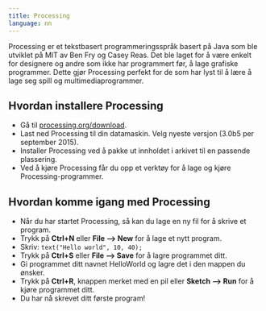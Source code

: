 ```yaml
---
title: Processing
language: nn
---
```


Processing er et tekstbasert programmeringsspråk basert på Java som
ble utviklet på MIT av Ben Fry og Casey Reas. Det ble laget for å være
enkelt for designere og andre som ikke har programmert før, å lage
grafiske programmer. Dette gjør Processing perfekt for de som har lyst
til å lære å lage seg spill og multimediaprogrammer.

## Hvordan installere Processing

- Gå til [processing.org/download](https://processing.org/download).
- Last ned Processing til din datamaskin. Velg nyeste versjon (3.0b5
  per september 2015).
- Installer Processing ved å pakke ut innholdet i arkivet til en
  passende plassering.
- Ved å kjøre Processing får du opp et verktøy for å lage og kjøre
  Processing-programmer.

## Hvordan komme igang med Processing

- Når du har startet Processing, så kan du lage en ny fil for å skrive et program.
- Trykk på **Ctrl+N** eller **File --> New** for å lage et nytt program.
- Skriv: `text("Hello world", 10, 40);`
- Trykk på **Ctrl+S** eller **File --> Save** for å lagre programmet ditt.
- Gi programmet ditt navnet HelloWorld og lagre det i den mappen du ønsker.
- Trykk på **Ctrl+R**, knappen merket med en pil eller **Sketch --> Run**
  for å kjøre programmet ditt.
- Du har nå skrevet ditt første program!
